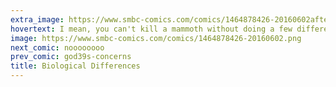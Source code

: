 ```yaml
---
extra_image: https://www.smbc-comics.com/comics/1464878426-20160602after.png
hovertext: I mean, you can't kill a mammoth without doing a few differential equations.
image: https://www.smbc-comics.com/comics/1464878426-20160602.png
next_comic: noooooooo
prev_comic: god39s-concerns
title: Biological Differences
---
```


